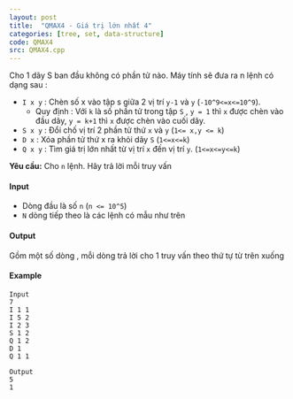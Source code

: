 ```yaml
---
layout: post
title:  "QMAX4 - Giá trị lớn nhất 4"
categories: [tree, set, data-structure]
code: QMAX4
src: QMAX4.cpp
---
```



Cho 1 dãy S ban đầu không có phần tử nào. Máy tính sẽ đưa ra n lệnh có dạng sau :

+ `I x y` : Chèn số x vào tập s giữa 2 vị trí `y-1` và `y` (`-10^9<=x<=10^9`).
  + Quy định : Với `k` là số phần tử trong tập `S` , `y = 1` thì `x` được chèn vào đầu dãy, `y = k+1` thì `x` được chèn vào cuối dãy.
+ `S x y` : Đổi chố vị trí 2 phần tử thứ `x` và `y` (`1<= x,y <= k`)
+ `D x` : Xóa phần tử thứ x ra khỏi dãy `S` (`1<=x<=k`)
+ `Q x y` : Tìm giá trị lớn nhất từ vị trí `x` đến vị trí `y`. (`1<=x<=y<=k`)

**Yêu cầu:** Cho `n` lệnh. Hãy trả lời mỗi truy vấn

#### Input

+ Dòng đầu là số `n` (`n <= 10^5`)
+ `N` dòng tiếp theo là các lệnh có mẫu như trên

#### Output

Gồm một số dòng , mỗi dòng trả lời cho 1 truy vấn theo thứ tự từ trên xuống

#### Example

```
Input  
7  
I 1 1  
I 5 2  
I 2 3  
S 1 2  
Q 1 2  
D 1  
Q 1 1  
  
Output  
5  
1
```

<!--more-->

